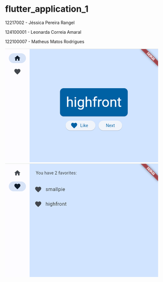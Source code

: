 # flutter_application_1

12217002 - Jéssica Pereira Rangel

124100001 - Leonarda Correia Amaral

122100007 - Matheus Matos Rodrigues 

![image](https://github.com/Jessrangelp/gerador1/blob/main/Imagem/1.png)
![image](https://github.com/Jessrangelp/gerador1/blob/main/Imagem/2.png)
